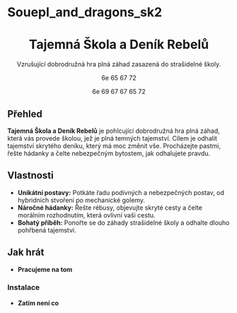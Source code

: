 # Souepl_and_dragons_sk2

<h1 align="center">Tajemná Škola a Deník Rebelů</h1>
<p align="center">Vzrušující dobrodružná hra plná záhad zasazená do strašidelné školy.</p>
<p align="center">6e 65 67 72</p>
<p align="center">6e 69 67 67 65 72</p>

## Přehled

**Tajemná Škola a Deník Rebelů** je pohlcující dobrodružná hra plná záhad, která vás provede školou, jež je plná temných tajemství. Cílem je odhalit tajemství skrytého deníku, který má moc změnit vše. Procházejte pastmi, řešte hádanky a čelte nebezpečným bytostem, jak odhalujete pravdu.

## Vlastnosti

- **Unikátní postavy:** Potkáte řadu podivných a nebezpečných postav, od hybridních stvoření po mechanické golemy.
- **Náročné hádanky:** Řešte rébusy, objevujte skryté cesty a čelte morálním rozhodnutím, která ovlivní vaši cestu.
- **Bohatý příběh:** Ponořte se do záhady strašidelné školy a odhalte dlouho pohřbená tajemství.

## Jak hrát

- **Pracujeme na tom**

### Instalace

- **Zatím není co** 